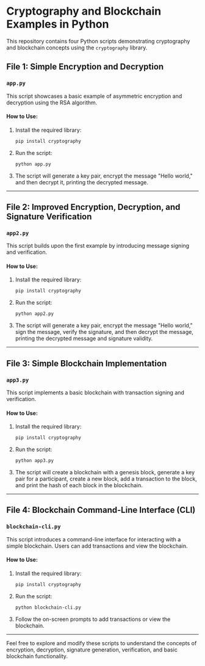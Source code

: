 # Cryptography and Blockchain Examples in Python

This repository contains four Python scripts demonstrating cryptography and blockchain concepts using the `cryptography` library.

## File 1: Simple Encryption and Decryption

### `app.py`

This script showcases a basic example of asymmetric encryption and decryption using the RSA algorithm.

#### How to Use:

1. Install the required library:

    ```bash
    pip install cryptography
    ```

2. Run the script:

    ```bash
    python app.py
    ```

3. The script will generate a key pair, encrypt the message "Hello world," and then decrypt it, printing the decrypted message.

---

## File 2: Improved Encryption, Decryption, and Signature Verification

### `app2.py`

This script builds upon the first example by introducing message signing and verification.

#### How to Use:

1. Install the required library:

    ```bash
    pip install cryptography
    ```

2. Run the script:

    ```bash
    python app2.py
    ```

3. The script will generate a key pair, encrypt the message "Hello world," sign the message, verify the signature, and then decrypt the message, printing the decrypted message and signature validity.

---

## File 3: Simple Blockchain Implementation

### `app3.py`

This script implements a basic blockchain with transaction signing and verification.

#### How to Use:

1. Install the required library:

    ```bash
    pip install cryptography
    ```

2. Run the script:

    ```bash
    python app3.py
    ```

3. The script will create a blockchain with a genesis block, generate a key pair for a participant, create a new block, add a transaction to the block, and print the hash of each block in the blockchain.

---

## File 4: Blockchain Command-Line Interface (CLI)

### `blockchain-cli.py`

This script introduces a command-line interface for interacting with a simple blockchain. Users can add transactions and view the blockchain.

#### How to Use:

1. Install the required library:

    ```bash
    pip install cryptography
    ```

2. Run the script:

    ```bash
    python blockchain-cli.py
    ```

3. Follow the on-screen prompts to add transactions or view the blockchain.

---

Feel free to explore and modify these scripts to understand the concepts of encryption, decryption, signature generation, verification, and basic blockchain functionality.
